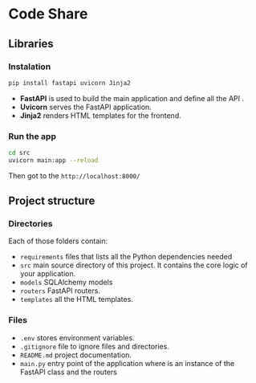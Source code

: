 # Code Share

## Libraries

### Instalation
``` bash
pip install fastapi uvicorn Jinja2
```

- **FastAPI** is used to build the main application and define all the API .
- **Uvicorn** serves the FastAPI application.
- **Jinja2** renders HTML templates for the frontend.

### Run the app
``` bash
cd src
uvicorn main:app --reload
```
Then got to the `http://localhost:8000/`


## Project structure

### Directories
Each of those folders contain:
- `requirements` files that lists all the Python dependencies needed
- `src` main source directory of this project. It contains the core logic of your application.
- `models` SQLAlchemy models
- `routers` FastAPI routers.
- `templates` all the HTML templates.

### Files
- `.env` stores environment variables.
- `.gitignore` file to ignore files and directories.
- `README.md` project documentation.
- `main.py` entry point of the application where is an instance of the FastAPI class and the routers